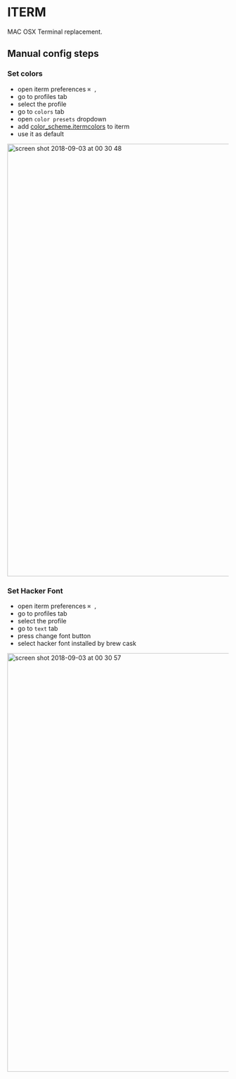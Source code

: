 # ITERM

MAC OSX Terminal replacement.

## Manual config steps

### Set colors
- open iterm preferences `⌘ ,`
- go to profiles tab
- select the profile 
- go to `colors` tab
- open `color presets` dropdown
- add [color_scheme.itermcolors](../iterm/color_scheme.itermcolors) to iterm
- use it as default

<img width="986" alt="screen shot 2018-09-03 at 00 30 48" src="https://user-images.githubusercontent.com/1071113/44961901-b113c300-af10-11e8-9b55-f9967d5ca15d.png">


### Set Hacker Font
- open iterm preferences `⌘ ,`
- go to profiles tab
- select the profile
- go to `text` tab
- press change font button
- select hacker font installed by brew cask

<img width="954" alt="screen shot 2018-09-03 at 00 30 57" src="https://user-images.githubusercontent.com/1071113/44961900-b113c300-af10-11e8-92a3-29098338fd3f.png">
